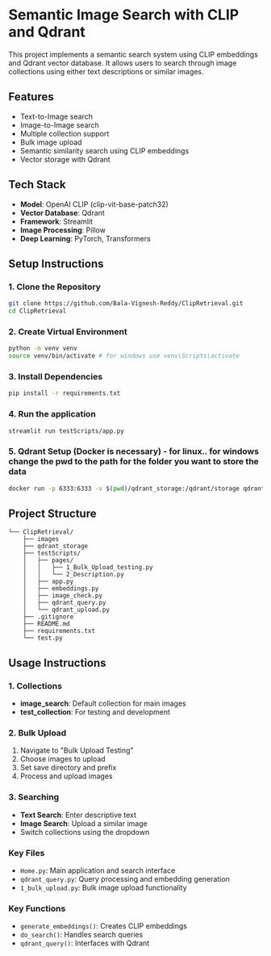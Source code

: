 # Semantic Image Search with CLIP and Qdrant

This project implements a semantic search system using CLIP embeddings and Qdrant vector database. It allows users to search through image collections using either text descriptions or similar images.

## Features
- Text-to-Image search
- Image-to-Image search
- Multiple collection support
- Bulk image upload
- Semantic similarity search using CLIP embeddings
- Vector storage with Qdrant

## Tech Stack
- **Model**: OpenAI CLIP (clip-vit-base-patch32)
- **Vector Database**: Qdrant
- **Framework**: Streamlit
- **Image Processing**: Pillow
- **Deep Learning**: PyTorch, Transformers

## Setup Instructions

### 1. Clone the Repository
```bash
git clone https://github.com/Bala-Vignesh-Reddy/ClipRetrieval.git
cd ClipRetrieval
```

### 2. Create Virtual Environment
```bash
python -m venv venv
source venv/bin/activate # for windows use venv\Scripts\activate
```

### 3. Install Dependencies
```bash
pip install -r requirements.txt
```

### 4. Run the application
```bash
streamlit run testScripts/app.py
```

### 5. Qdrant Setup (Docker is necessary) - for linux..  for windows change the pwd to the path for the folder you want to store the data
```bash
docker run -p 6333:6333 -v $(pwd)/qdrant_storage:/qdrant/storage qdrant/qdrant
```

## Project Structure

```
└── ClipRetrieval/
    ├── images
    ├── qdrant_storage
    ├── testScripts/
    │   ├── pages/
    │   │   ├── 1_Bulk_Upload_testing.py
    │   │   └── 2_Description.py
    │   ├── app.py
    │   ├── embeddings.py
    │   ├── image_check.py
    │   ├── qdrant_query.py
    │   └── qdrant_upload.py
    ├── .gitignore
    ├── README.md
    ├── requirements.txt
    └── test.py
```

## Usage Instructions

### 1. Collections
- **image_search**: Default collection for main images
- **test_collection**: For testing and development

### 2. Bulk Upload
1. Navigate to "Bulk Upload Testing"
2. Choose images to upload
3. Set save directory and prefix
4. Process and upload images

### 3. Searching
- **Text Search**: Enter descriptive text
- **Image Search**: Upload a similar image
- Switch collections using the dropdown

### Key Files
- `Home.py`: Main application and search interface
- `qdrant_query.py`: Query processing and embedding generation
- `1_bulk_upload.py`: Bulk image upload functionality

### Key Functions
- `generate_embeddings()`: Creates CLIP embeddings
- `do_search()`: Handles search queries
- `qdrant_query()`: Interfaces with Qdrant


